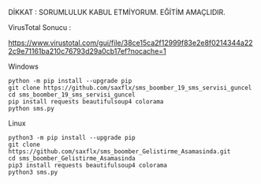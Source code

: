   DİKKAT : SORUMLULUK KABUL ETMİYORUM. EĞİTİM AMAÇLIDIR.  

  VirusTotal Sonucu :  

   https://www.virustotal.com/gui/file/38ce15ca2f12999f83e2e8f0214344a222c9e71161ba210c76793d29a0cb17ef?nocache=1  
    

  Windows  

    python -m pip install --upgrade pip
    git clone https://github.com/saxflx/sms_boomber_19_sms_servisi_guncel    
    cd sms_boomber_19_sms_servisi_guncel  
    pip install requests beautifulsoup4 colorama
    python sms.py 
 

  Linux  

    python3 -m pip install --upgrade pip  
    git clone https://github.com/saxflx/sms_boomber_Gelistirme_Asamasinda.git  
    cd sms_boomber_Gelistirme_Asamasinda  
    pip3 install requests beautifulsoup4 colorama  
    python3 sms.py  

